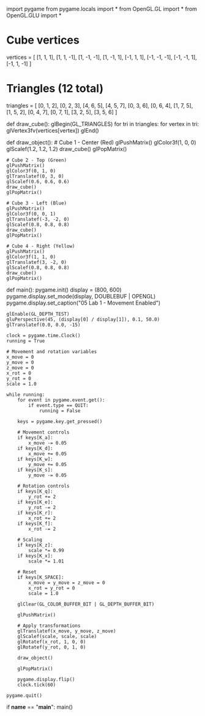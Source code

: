 import pygame
from pygame.locals import *
from OpenGL.GL import *
from OpenGL.GLU import *

# Cube vertices
vertices = [
    [1, 1, 1], [1, 1, -1],
    [1, -1, -1], [1, -1, 1],
    [-1, 1, 1], [-1, -1, -1],
    [-1, -1, 1], [-1, 1, -1]
]

# Triangles (12 total)
triangles = [
    [0, 1, 2], [0, 2, 3],
    [4, 6, 5], [4, 5, 7],
    [0, 3, 6], [0, 6, 4],
    [1, 7, 5], [1, 5, 2],
    [0, 4, 7], [0, 7, 1],
    [3, 2, 5], [3, 5, 6]
]

def draw_cube():
    glBegin(GL_TRIANGLES)
    for tri in triangles:
        for vertex in tri:
            glVertex3fv(vertices[vertex])
    glEnd()

def draw_object():
    # Cube 1 - Center (Red)
    glPushMatrix()
    glColor3f(1, 0, 0)
    glScalef(1.2, 1.2, 1.2)
    draw_cube()
    glPopMatrix()

    # Cube 2 - Top (Green)
    glPushMatrix()
    glColor3f(0, 1, 0)
    glTranslatef(0, 3, 0)
    glScalef(0.6, 0.6, 0.6)
    draw_cube()
    glPopMatrix()

    # Cube 3 - Left (Blue)
    glPushMatrix()
    glColor3f(0, 0, 1)
    glTranslatef(-3, -2, 0)
    glScalef(0.8, 0.8, 0.8)
    draw_cube()
    glPopMatrix()

    # Cube 4 - Right (Yellow)
    glPushMatrix()
    glColor3f(1, 1, 0)
    glTranslatef(3, -2, 0)
    glScalef(0.8, 0.8, 0.8)
    draw_cube()
    glPopMatrix()

def main():
    pygame.init()
    display = (800, 600)
    pygame.display.set_mode(display, DOUBLEBUF | OPENGL)
    pygame.display.set_caption("05 Lab 1 - Movement Enabled")

    glEnable(GL_DEPTH_TEST)
    gluPerspective(45, (display[0] / display[1]), 0.1, 50.0)
    glTranslatef(0.0, 0.0, -15)

    clock = pygame.time.Clock()
    running = True

    # Movement and rotation variables
    x_move = 0
    y_move = 0
    z_move = 0
    x_rot = 0
    y_rot = 0
    scale = 1.0

    while running:
        for event in pygame.event.get():
            if event.type == QUIT:
                running = False

        keys = pygame.key.get_pressed()

        # Movement controls
        if keys[K_a]:
            x_move -= 0.05
        if keys[K_d]:
            x_move += 0.05
        if keys[K_w]:
            y_move += 0.05
        if keys[K_s]:
            y_move -= 0.05

        # Rotation controls
        if keys[K_q]:
            y_rot += 2
        if keys[K_e]:
            y_rot -= 2
        if keys[K_r]:
            x_rot += 2
        if keys[K_f]:
            x_rot -= 2

        # Scaling
        if keys[K_z]:
            scale *= 0.99
        if keys[K_x]:
            scale *= 1.01

        # Reset
        if keys[K_SPACE]:
            x_move = y_move = z_move = 0
            x_rot = y_rot = 0
            scale = 1.0

        glClear(GL_COLOR_BUFFER_BIT | GL_DEPTH_BUFFER_BIT)

        glPushMatrix()

        # Apply transformations
        glTranslatef(x_move, y_move, z_move)
        glScalef(scale, scale, scale)
        glRotatef(x_rot, 1, 0, 0)
        glRotatef(y_rot, 0, 1, 0)

        draw_object()

        glPopMatrix()

        pygame.display.flip()
        clock.tick(60)

    pygame.quit()

if __name__ == "__main__":
    main()
